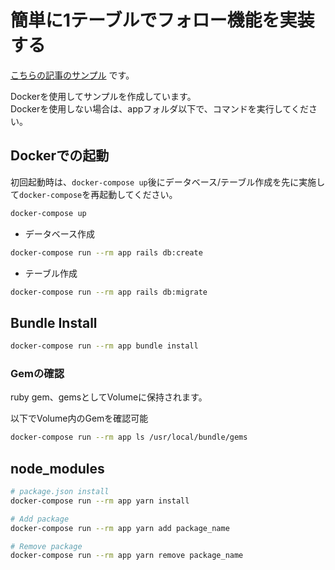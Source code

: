 # 簡単に1テーブルでフォロー機能を実装する

[こちらの記事のサンプル](https://toji.tech/rails%e3%81%a7%e7%b0%a1%e5%8d%98%e3%81%ab1%e3%83%86%e3%83%bc%e3%83%96%e3%83%ab%e3%81%a7%e3%83%95%e3%82%a9%e3%83%ad%e3%83%bc%e6%a9%9f%e8%83%bd%e3%82%92%e5%ae%9f%e8%a3%85%e3%81%99%e3%82%8b/) です。

Dockerを使用してサンプルを作成しています。  
Dockerを使用しない場合は、appフォルダ以下で、コマンドを実行してください。

## Dockerでの起動
初回起動時は、`docker-compose up`後にデータベース/テーブル作成を先に実施して`docker-compose`を再起動してください。
```bash
docker-compose up
```

* データベース作成
```bash
docker-compose run --rm app rails db:create
```

* テーブル作成
```bash
docker-compose run --rm app rails db:migrate
```

## Bundle Install
```bash
docker-compose run --rm app bundle install
```

### Gemの確認
ruby gem、gemsとしてVolumeに保持されます。

以下でVolume内のGemを確認可能
```bash
docker-compose run --rm app ls /usr/local/bundle/gems
```

## node_modules
```bash
# package.json install
docker-compose run --rm app yarn install

# Add package
docker-compose run --rm app yarn add package_name

# Remove package
docker-compose run --rm app yarn remove package_name
```
